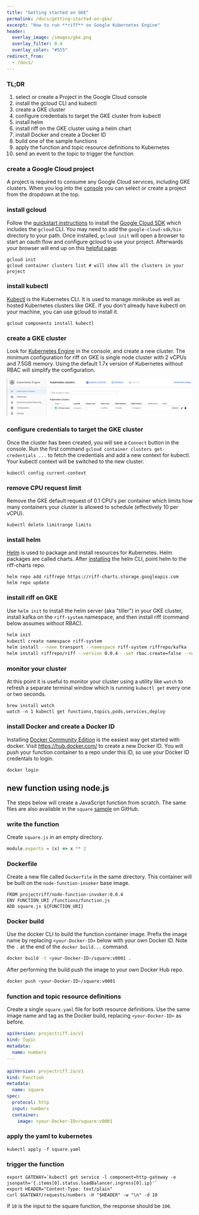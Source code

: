 ```yaml
---
title: "Getting started on GKE"
permalink: /docs/getting-started-on-gke/
excerpt: "How to run **riff** on Google Kubernetes Engine"
header:
  overlay_image: /images/gke.png
  overlay_filter: 0.4
  overlay_color: "#555"
redirect_from:
  - /docs/
---
```


### TL;DR
1. select or create a Project in the Google Cloud console
2. install the gcloud CLI and kubectl
3. create a GKE cluster
4. configure credentials to target the GKE cluster from kubectl
5. install helm
6. install riff on the GKE cluster using a helm chart
7. install Docker and create a Docker ID
8. build one of the sample functions
9. apply the function and topic resource definitions to Kubernetes
10. send an event to the topic to trigger the function

### create a Google Cloud project
A project is required to consume any Google Cloud services, including GKE clusters. When you log into the [console](https://console.cloud.google.com/) you can select or create a project from the dropdown at the top.

### install gcloud
Follow the [quickstart instructions](https://cloud.google.com/sdk/docs/quickstarts) to install the [Google Cloud SDK](https://cloud.google.com/sdk/) which includes the `gcloud` CLI. You may need to add the `google-cloud-sdk/bin` directory to your path. Once installed, `gcloud init` will open a browser to start an oauth flow and configure gcloud to use your project. Afterwards your browser will end up on this [helpful page](https://cloud.google.com/sdk/auth_success).

```
gcloud init
gcloud container clusters list # will show all the clusters in your project
```

### install kubectl
[Kubectl](https://kubernetes.io/docs/tasks/tools/install-kubectl/) is the Kubernetes CLI. It is used to manage minikube as well as hosted Kubernetes clusters like GKE. If you don't already have kubectl on your machine, you can use gcloud to install it.

```
gcloud components install kubectl
```

### create a GKE cluster
Look for [Kubernetes Engine](https://console.cloud.google.com/kubernetes/) in the console, and create a new cluster. The minimum configuration for riff on GKE is single node cluster with 2 vCPUs and 7.5GB memory. Using the default 1.7x version of Kubernetes without RBAC will simplify the configuration.

![small GKE cluster in console](/images/gke-small-cluster.png)

### configure credentials to target the GKE cluster
Once the cluster has been created, you will see a `Connect` button in the console. Run the first command `gcloud container clusters get-credentials ...` to fetch the credentials and add a new context for kubectl. Your kubectl context will be switched to the new cluster.

```
kubectl config current-context
```

### remove CPU request limit
Remove the GKE default request of 0.1 CPU's per container which limits how many containers your cluster is allowed to schedule (effectively 10 per vCPU).

```
kubectl delete limitrange limits
```

### install helm
[Helm](https://docs.helm.sh/using_helm/#installing-helm) is used to package and install resources for Kubernetes. Helm packages are called charts. After [installing](https://docs.helm.sh/using_helm/#installing-helm) the helm CLI, point helm to the riff-charts repo.

```
helm repo add riffrepo https://riff-charts.storage.googleapis.com
helm repo update
```

### install riff on GKE
Use `helm init` to install the helm server (aka "tiller") in your GKE cluster, install kafka on the `riff-system` namespace, and then install riff (command below assumes without RBAC).

```sh
helm init
kubectl create namespace riff-system
helm install --name transport --namespace riff-system riffrepo/kafka
helm install riffrepo/riff --version 0.0.4 --set rbac.create=false --name demo
```

### monitor your cluster
At this point it is useful to monitor your cluster using a utility like `watch` to refresh a separate terminal window which is running `kubectl get` every one or two seconds.

```
brew install watch
watch -n 1 kubectl get functions,topics,pods,services,deploy
```

### install Docker and create a Docker ID
Installing [Docker Community Edition](https://www.docker.com/community-edition) is the easiest way get started with docker.
Visit https://hub.docker.com/ to create a new Docker ID. You will push your function container to a repo under this ID, so use your Docker ID credentals to login.

```
docker login
```

## new function using node.js
The steps below will create a JavaScript function from scratch. The same files are also available in the `square` [sample](https://github.com/projectriff/riff/blob/master/samples/node/square/) on GitHub.

### write the function
Create `square.js` in an empty directory.

```js
module.exports = (x) => x ** 2
```

### Dockerfile
Create a new file called `Dockerfile` in the same directory.
This container will be built on the `node-function-invoker` base image.

```
FROM projectriff/node-function-invoker:0.0.4
ENV FUNCTION_URI /functions/function.js
ADD square.js ${FUNCTION_URI}
```

### Docker build
Use the docker CLI to build the function container image. Prefix the image name by replacing `<your-Docker-ID>` below with your own Docker ID. Note the `.` at the end of the `docker build...` command.

```bash
docker build -t <your-Docker-ID>/square:v0001 .
```

After performing the build push the image to your own Docker Hub repo.

```bash
docker push <your-Docker-ID>/square:v0001
```

### function and topic resource definitions
Create a single `square.yaml` file for both resource definitions.
Use the same image name and tag as the Docker build, replacing `<your-Docker-ID>` as before.

```yaml
apiVersion: projectriff.io/v1
kind: Topic
metadata:
  name: numbers
---

apiVersion: projectriff.io/v1
kind: Function
metadata:
  name: square
spec:
  protocol: http
  input: numbers
  container:
    image: <your-Docker-ID>/square:v0001
```

### apply the yaml to kubernetes

```
kubectl apply -f square.yaml
```

### trigger the function
```
export GATEWAY=`kubectl get service -l component=http-gateway -o jsonpath='{.items[0].status.loadBalancer.ingress[0].ip}'`
export HEADER="Content-Type: text/plain"
curl $GATEWAY/requests/numbers -H "$HEADER" -w "\n" -d 10
```
If `10` is the input to the square function, the response should be `100`.